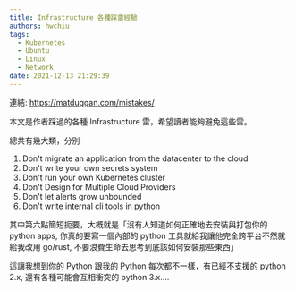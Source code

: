 ```yaml
---
title: Infrastructure 各種踩雷經驗
authors: hwchiu
tags:
  - Kubernetes
  - Ubuntu
  - Linux
  - Network
date: 2021-12-13 21:29:39
---
```


連結: https://matduggan.com/mistakes/

本文是作者踩過的各種 Infrastructure 雷，希望讀者能夠避免這些雷。

總共有幾大類，分別
1. Don't migrate an application from the datacenter to the cloud
2. Don't write your own secrets system
3. Don't run your own Kubernetes cluster
4. Don't Design for Multiple Cloud Providers
5. Don't let alerts grow unbounded
6. Don't write internal cli tools in python

其中第六點簡短扼要，大概就是「沒有人知道如何正確地去安裝與打包你的 python apps, 你真的要寫一個內部的 python 工具就給我讓他完全跨平台不然就給我改用 go/rust, 不要浪費生命去思考到底該如何安裝那些東西」

這讓我想到你的 Python 跟我的 Python 每次都不一樣，有已經不支援的 python 2.x, 還有各種可能會互相衝突的 python 3.x....


